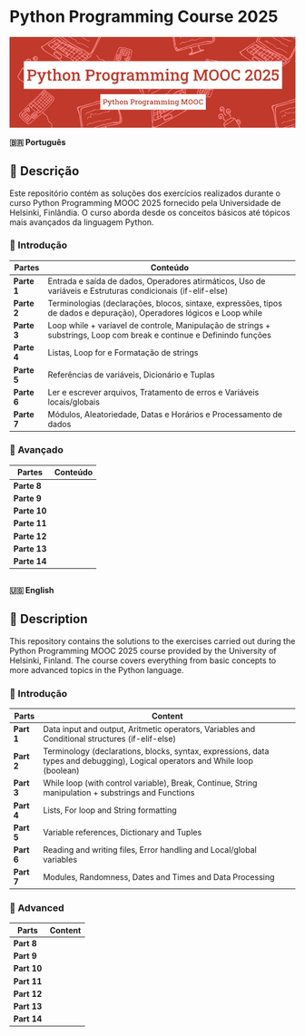 # Python Programming Course 2025
<img src="./.assets/case.png" alt="case" width="900">

**🇧🇷 Português**

## 📝 Descrição

Este repositório contém as soluções dos exercícios realizados durante o curso Python Programming MOOC 2025 fornecido pela Universidade de Helsinki, Finlândia. O curso aborda desde os conceitos básicos até tópicos mais avançados da linguagem Python.

### 📌 Introdução

| **Partes** | Conteúdo |
|------------|---------------|
| **Parte 1** | Entrada e saída de dados, Operadores atirmáticos, Uso de variáveis e Estruturas condicionais (if-elif-else) |
| **Parte 2** | Terminologias (declarações, blocos, sintaxe, expressões, tipos de dados e depuração), Operadores lógicos e Loop while|
| **Parte 3** | Loop while + varíavel de controle, Manipulação de strings + substrings, Loop com break e continue e Definindo funções |
| **Parte 4** | Listas, Loop for e  Formatação de strings |
| **Parte 5** | Referências de variáveis, Dicionário e Tuplas |
| **Parte 6** | Ler e escrever arquivos, Tratamento de erros e Variáveis locais/globais |
| **Parte 7** | Módulos, Aleatoriedade, Datas e Horários e Processamento de dados

### 📌 Avançado

| **Partes** | Conteúdo |
|------------|---------------|
| **Parte 8** | |
| **Parte 9** | |
| **Parte 10** |  |
| **Parte 11** |  |
| **Parte 12** |  |
| **Parte 13** | |
| **Parte 14** | 

 ##
 
**🇺🇸 English**

## 📝 Description

This repository contains the solutions to the exercises carried out during the Python Programming MOOC 2025 course provided by the University of Helsinki, Finland. The course covers everything from basic concepts to more advanced topics in the Python language.

### 📌 Introdução

| **Parts** | Content |
|------------|---------------|
| **Part 1** | Data input and output, Aritmetic operators, Variables and Conditional structures (if-elif-else) |
| **Part 2** | Terminology (declarations, blocks, syntax, expressions, data types and debugging), Logical operators and While loop (boolean)|
| **Part 3** | While loop (with control variable), Break, Continue, String manipulation + substrings and Functions |
| **Part 4** | Lists, For loop and String formatting |
| **Part 5** | Variable references, Dictionary and Tuples |
| **Part 6** | Reading and writing files, Error handling and Local/global variables |
| **Part 7** |  Modules, Randomness, Dates and Times and Data Processing |

### 📌 Advanced

| **Parts** | Content |
|------------|---------------|
| **Part 8** | |
| **Part 9** | |
| **Part 10** |  |
| **Part 11** |  |
| **Part 12** |  |
| **Part 13** | |
| **Part 14** | 
      




